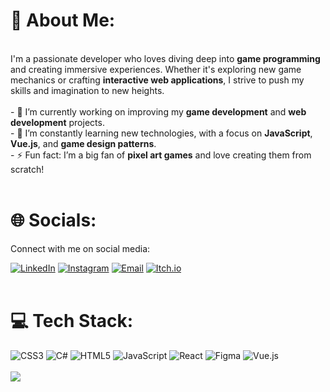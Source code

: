# 💫 About Me:
<br>I'm a passionate developer who loves diving deep into **game programming** and creating immersive experiences. Whether it's exploring new game mechanics or crafting **interactive web applications**, I strive to push my skills and imagination to new heights.<br><br>- 🔭 I’m currently working on improving my **game development** and **web development** projects.<br>- 🌱 I’m constantly learning new technologies, with a focus on **JavaScript**, **Vue.js**, and **game design patterns**.<br>- ⚡ Fun fact: I’m a big fan of **pixel art games** and love creating them from scratch!<br><br>


# 🌐 Socials:
Connect with me on social media:

[![LinkedIn](https://img.shields.io/badge/-LinkedIn-0077B5?style=for-the-badge&logo=LinkedIn&logoColor=white&labelColor=0077B5)](https://www.linkedin.com/in/yaser-syafa)
[![Instagram](https://img.shields.io/badge/-Instagram-E4405F?style=for-the-badge&logo=Instagram&logoColor=white&labelColor=E4405F)](https://www.instagram.com/yasersyafa)
[![Email](https://img.shields.io/badge/-Email-D14836?style=for-the-badge&logo=Gmail&logoColor=white&labelColor=D14836)](mailto:syafayaser@gmail.com)
[![Itch.io](https://img.shields.io/badge/-Itch.io-F26D00?style=for-the-badge&logo=itch.io&logoColor=white&labelColor=F26D00)](https://yasersyafaa.itch.io/)
<br><br/>
# 💻 Tech Stack:
![CSS3](https://img.shields.io/badge/css3-%231572B6.svg?style=for-the-badge&logo=css3&logoColor=white) ![C#](https://img.shields.io/badge/c%23-%23239120.svg?style=for-the-badge&logo=csharp&logoColor=white) ![HTML5](https://img.shields.io/badge/html5-%23E34F26.svg?style=for-the-badge&logo=html5&logoColor=white) ![JavaScript](https://img.shields.io/badge/javascript-%23323330.svg?style=for-the-badge&logo=javascript&logoColor=%23F7DF1E) ![React](https://img.shields.io/badge/react-%2320232a.svg?style=for-the-badge&logo=react&logoColor=%2361DAFB) ![Figma](https://img.shields.io/badge/figma-%23F24E1E.svg?style=for-the-badge&logo=figma&logoColor=white) ![Vue.js](https://img.shields.io/badge/vue.js-%2335495e.svg?style=for-the-badge&logo=vuedotjs&logoColor=%234FC08D)
<br/><br/>
![](https://github-readme-stats.vercel.app/api/top-langs/?username=yasersyafa&theme=dark&hide_border=false&include_all_commits=false&count_private=false&layout=compact)

<!-- Proudly created with GPRM ( https://gprm.itsvg.in ) -->

